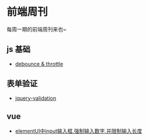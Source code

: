 # 前端周刊
每周一期的前端周刊来也~

## js 基础

* [debounce & throttle](https://css-tricks.com/debouncing-throttling-explained-examples/)

## 表单验证

* [jquery-validation](https://github.com/jquery-validation/jquery-validation)


## vue

* [elementUI中input输入框,强制输入数字,并限制输入长度](https://juejin.im/post/6844903902760927239)


